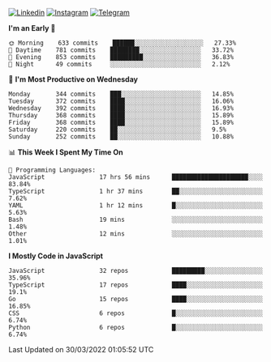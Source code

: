 [![Linkedin](https://img.shields.io/badge/-Archie-blue?style=flat-square&labelColor=gray&logo=Linkedin&logoColor=white&link=https://www.linkedin.com/in/archisdi)](https://www.linkedin.com/in/archisdi)
[![Instagram](https://img.shields.io/badge/-@archisdi-orange?style=flat-square&labelColor=gray&logo=Instagram&logoColor=white&link=https://www.instagram.com/archisdi)](https://www.instagram.com/archisdi)
[![Telegram](https://img.shields.io/badge/-aai-informational?style=flat-square&labelColor=gray&logo=telegram&logoColor=white&link=https://t.me/archisdi)](https://t.me/archisdi)

<!--START_SECTION:waka-->
**I'm an Early 🐤** 

```text
🌞 Morning    633 commits    ██████░░░░░░░░░░░░░░░░░░░   27.33% 
🌆 Daytime    781 commits    ████████░░░░░░░░░░░░░░░░░   33.72% 
🌃 Evening    853 commits    █████████░░░░░░░░░░░░░░░░   36.83% 
🌙 Night      49 commits     ░░░░░░░░░░░░░░░░░░░░░░░░░   2.12%

```
📅 **I'm Most Productive on Wednesday** 

```text
Monday       344 commits    ███░░░░░░░░░░░░░░░░░░░░░░   14.85% 
Tuesday      372 commits    ████░░░░░░░░░░░░░░░░░░░░░   16.06% 
Wednesday    392 commits    ████░░░░░░░░░░░░░░░░░░░░░   16.93% 
Thursday     368 commits    ████░░░░░░░░░░░░░░░░░░░░░   15.89% 
Friday       368 commits    ████░░░░░░░░░░░░░░░░░░░░░   15.89% 
Saturday     220 commits    ██░░░░░░░░░░░░░░░░░░░░░░░   9.5% 
Sunday       252 commits    ██░░░░░░░░░░░░░░░░░░░░░░░   10.88%

```


📊 **This Week I Spent My Time On** 

```text
💬 Programming Languages: 
JavaScript               17 hrs 56 mins      █████████████████████░░░░   83.84% 
TypeScript               1 hr 37 mins        ██░░░░░░░░░░░░░░░░░░░░░░░   7.62% 
YAML                     1 hr 12 mins        █░░░░░░░░░░░░░░░░░░░░░░░░   5.63% 
Bash                     19 mins             ░░░░░░░░░░░░░░░░░░░░░░░░░   1.48% 
Other                    12 mins             ░░░░░░░░░░░░░░░░░░░░░░░░░   1.01%

```

**I Mostly Code in JavaScript** 

```text
JavaScript               32 repos            █████████░░░░░░░░░░░░░░░░   35.96% 
TypeScript               17 repos            ████░░░░░░░░░░░░░░░░░░░░░   19.1% 
Go                       15 repos            ████░░░░░░░░░░░░░░░░░░░░░   16.85% 
CSS                      6 repos             █░░░░░░░░░░░░░░░░░░░░░░░░   6.74% 
Python                   6 repos             █░░░░░░░░░░░░░░░░░░░░░░░░   6.74%

```



 Last Updated on 30/03/2022 01:05:52 UTC
<!--END_SECTION:waka-->